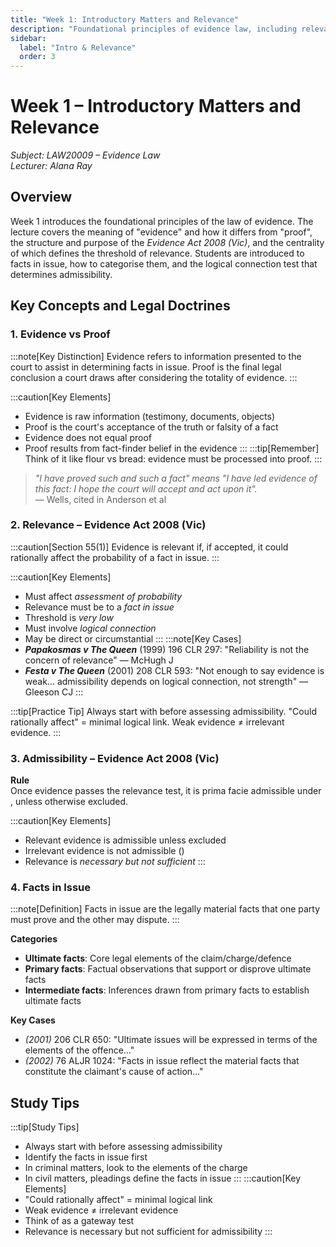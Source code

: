 ```yaml
---
title: "Week 1: Introductory Matters and Relevance"
description: "Foundational principles of evidence law, including relevance and facts in issue"
sidebar:
  label: "Intro & Relevance"
  order: 3
---
```


<!-- Automatic TOC will be generated by Starlight -->


# Week 1 – Introductory Matters and Relevance  
*Subject: LAW20009 – Evidence Law*  
*Lecturer: Alana Ray*

## Overview

Week 1 introduces the foundational principles of the law of evidence. The lecture covers the meaning of "evidence" and how it differs from "proof", the structure and purpose of the *Evidence Act 2008 (Vic)*, and the centrality of <Badge text="s 55" variant="tip" /> which defines the threshold of relevance. Students are introduced to facts in issue, how to categorise them, and the logical connection test that determines admissibility.

## Key Concepts and Legal Doctrines

### 1. Evidence vs Proof  

:::note[Key Distinction]
Evidence refers to information presented to the court to assist in determining facts in issue. Proof is the final legal conclusion a court draws after considering the totality of evidence.
:::

:::caution[Key Elements]
- Evidence is raw information (testimony, documents, objects)  
- Proof is the court's acceptance of the truth or falsity of a fact  
- Evidence does not equal proof  
- Proof results from fact-finder belief in the evidence
:::
:::tip[Remember]
Think of it like flour vs bread: evidence must be processed into proof.
:::

> *"I have proved such and such a fact" means "I have led evidence of this fact: I hope the court will accept and act upon it".*  
> — Wells, cited in Anderson et al

### 2. Relevance – <Badge text="s 55" variant="tip" /> Evidence Act 2008 (Vic)  

:::caution[Section 55(1)]
Evidence is relevant if, if accepted, it could rationally affect the probability of a fact in issue.
:::

:::caution[Key Elements]
- Must affect *assessment of probability*  
- Relevance must be to a *fact in issue*  
- Threshold is *very low*  
- Must involve *logical connection*  
- May be direct or circumstantial
:::
:::note[Key Cases]
- **_Papakosmas v The Queen_** (1999) 196 CLR 297: "Reliability is not the concern of relevance" — McHugh J
- **_Festa v The Queen_** (2001) 208 CLR 593: "Not enough to say evidence is weak... admissibility depends on logical connection, not strength" — Gleeson CJ
:::

:::tip[Practice Tip]
Always start with <Badge text="s 55" variant="tip" /> before assessing admissibility. "Could rationally affect" = minimal logical link. Weak evidence ≠ irrelevant evidence.
:::

### 3. Admissibility – <Badge text="s 56" variant="tip" /> Evidence Act 2008 (Vic)  
**Rule**  
Once evidence passes the relevance test, it is prima facie admissible under <Badge text="s 56(1)" variant="tip" />, unless otherwise excluded.

:::caution[Key Elements]
- Relevant evidence is admissible unless excluded  
- Irrelevant evidence is not admissible (<Badge text="s 56(2)" variant="tip" />)  
- Relevance is *necessary but not sufficient*
:::
### 4. Facts in Issue  
:::note[Definition]
Facts in issue are the legally material facts that one party must prove and the other may dispute.
:::

**Categories**  
- **Ultimate facts**: Core legal elements of the claim/charge/defence  
- **Primary facts**: Factual observations that support or disprove ultimate facts  
- **Intermediate facts**: Inferences drawn from primary facts to establish ultimate facts

**Key Cases**  
- <Badge text="Smith v The Queen" variant="note" /> *(2001)* 206 CLR 650: "Ultimate issues will be expressed in terms of the elements of the offence…"
- <Badge text="Goldsmith v Sandilands" variant="note" /> *(2002)* 76 ALJR 1024: "Facts in issue reflect the material facts that constitute the claimant's cause of action…"

## Study Tips

:::tip[Study Tips]
- Always start with <Badge text="s 55" variant="tip" /> before assessing admissibility  
- Identify the facts in issue first  
- In criminal matters, look to the elements of the charge  
- In civil matters, pleadings define the facts in issue
:::
:::caution[Key Elements]
- "Could rationally affect" = minimal logical link  
- Weak evidence ≠ irrelevant evidence
- Think of <Badge text="s 55" variant="tip" /> as a gateway test
- Relevance is necessary but not sufficient for admissibility
:::